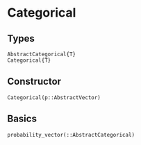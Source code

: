 # Categorical

## Types

```@docs
AbstractCategorical{T}
Categorical{T}
```

## Constructor
```@docs
Categorical(p::AbstractVector)
```


## Basics 
```@docs
probability_vector(::AbstractCategorical)
```


